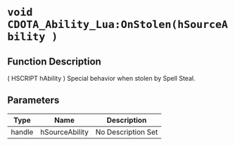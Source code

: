 # `void CDOTA_Ability_Lua:OnStolen(hSourceAbility )`
## Function Description
( HSCRIPT hAbility ) Special behavior when stolen by Spell Steal.
## Parameters
Type|Name|Description
--|--|--
handle|hSourceAbility|No Description Set
